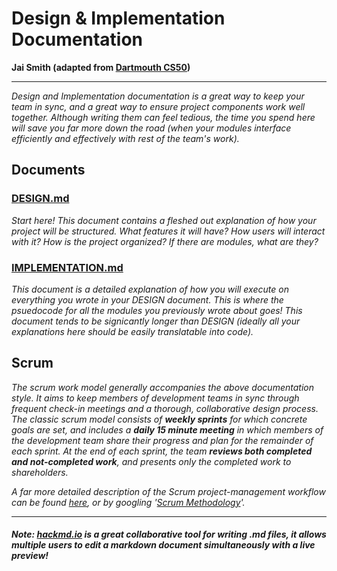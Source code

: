 # Design & Implementation Documentation
**Jai Smith (adapted from [Dartmouth CS50](https://www.cs.dartmouth.edu/~cs50/))**

---
*Design and Implementation documentation is a great way to keep your team in sync, and a great way to ensure project components work well together. Although writing them can feel tedious, the time you spend here will save you far more down the road (when your modules interface efficiently and effectively with rest of the team's work).*

## Documents

### [DESIGN.md](DESIGN.md)

*Start here! This document contains a fleshed out explanation of how your project will be structured. What features it will have? How users will interact with it? How is the project organized? If there are modules, what are they?*

### [IMPLEMENTATION.md](IMPLEMENTATION.md)

*This document is a detailed explanation of how you will execute on everything you wrote in your DESIGN document. This is where the psuedocode for all the modules you previously wrote about goes! This document tends to be signicantly longer than DESIGN (ideally all your explanations here should be easily translatable into code).*

## Scrum

*The scrum work model generally accompanies the above documentation style. It aims to keep members of development teams in sync through frequent check-in meetings and a thorough, collaborative design process. The classic scrum model consists of **weekly sprints** for which concrete goals are set, and includes a **daily 15 minute meeting** in which members of the development team share their progress and plan for the remainder of each sprint. At the end of each sprint, the team **reviews both completed and not-completed work**, and presents only the completed work to shareholders.*

*A far more detailed description of the Scrum project-management workflow can be found [here](https://en.wikipedia.org/wiki/Scrum_(software_development)), or by googling '[Scrum Methodology](https://www.google.com/search?q=Scrum+Methodology)'.*

---

#### *Note: [hackmd.io](https://hackmd.io) is a great collaborative tool for writing .md files, it allows multiple users to edit a markdown document simultaneously with a live preview!*